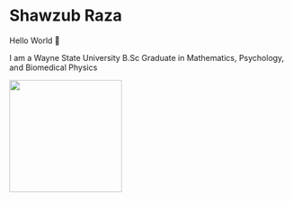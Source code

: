 # Shawzub Raza 

Hello World 👋

I am a Wayne State University B.Sc Graduate in Mathematics, Psychology, and Biomedical Physics

<img src="https://github.com/user-attachments/assets/0ced8d5c-47c6-463d-9e12-019cf7e07618" width="200" align="center">
